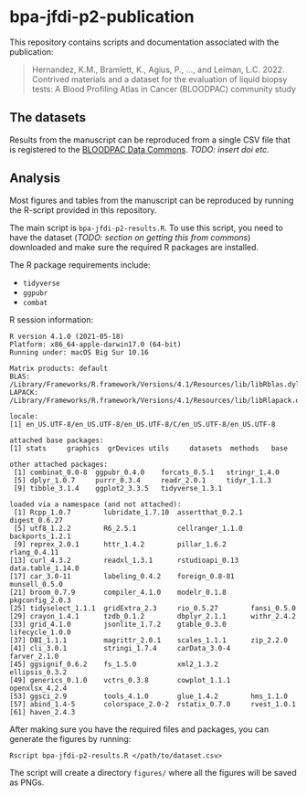 # bpa-jfdi-p2-publication

This repository contains scripts and documentation associated with the publication:

> Hernandez, K.M., Bramlett, K., Agius, P., ..., and Leiman, L.C. 2022. Contrived materials and a dataset for the evaluation of liquid biopsy tests: A Blood Profiling Atlas in Cancer (BLOODPAC) community study

## The datasets

Results from the manuscript can be reproduced from a single CSV file that is registered to the [BLOODPAC Data Commons](https://data.bloodpac.org/). _TODO: insert doi etc._

## Analysis

Most figures and tables from the manuscript can be reproduced by running the R-script provided in this repository.

The main script is `bpa-jfdi-p2-results.R`. To use this script, you need to have the dataset (_TODO: section on getting this from commons_) downloaded
and make sure the required R packages are installed.

The R package requirements include:

* `tidyverse`
* `ggpubr`
* `combat`

R session information:

```
R version 4.1.0 (2021-05-18)
Platform: x86_64-apple-darwin17.0 (64-bit)
Running under: macOS Big Sur 10.16

Matrix products: default
BLAS:   /Library/Frameworks/R.framework/Versions/4.1/Resources/lib/libRblas.dylib
LAPACK: /Library/Frameworks/R.framework/Versions/4.1/Resources/lib/libRlapack.dylib

locale:
[1] en_US.UTF-8/en_US.UTF-8/en_US.UTF-8/C/en_US.UTF-8/en_US.UTF-8

attached base packages:
[1] stats     graphics  grDevices utils     datasets  methods   base

other attached packages:
 [1] combinat_0.0-8  ggpubr_0.4.0    forcats_0.5.1   stringr_1.4.0
 [5] dplyr_1.0.7     purrr_0.3.4     readr_2.0.1     tidyr_1.1.3
 [9] tibble_3.1.4    ggplot2_3.3.5   tidyverse_1.3.1

loaded via a namespace (and not attached):
 [1] Rcpp_1.0.7        lubridate_1.7.10  assertthat_0.2.1  digest_0.6.27
 [5] utf8_1.2.2        R6_2.5.1          cellranger_1.1.0  backports_1.2.1
 [9] reprex_2.0.1      httr_1.4.2        pillar_1.6.2      rlang_0.4.11
[13] curl_4.3.2        readxl_1.3.1      rstudioapi_0.13   data.table_1.14.0
[17] car_3.0-11        labeling_0.4.2    foreign_0.8-81    munsell_0.5.0
[21] broom_0.7.9       compiler_4.1.0    modelr_0.1.8      pkgconfig_2.0.3
[25] tidyselect_1.1.1  gridExtra_2.3     rio_0.5.27        fansi_0.5.0
[29] crayon_1.4.1      tzdb_0.1.2        dbplyr_2.1.1      withr_2.4.2
[33] grid_4.1.0        jsonlite_1.7.2    gtable_0.3.0      lifecycle_1.0.0
[37] DBI_1.1.1         magrittr_2.0.1    scales_1.1.1      zip_2.2.0
[41] cli_3.0.1         stringi_1.7.4     carData_3.0-4     farver_2.1.0
[45] ggsignif_0.6.2    fs_1.5.0          xml2_1.3.2        ellipsis_0.3.2
[49] generics_0.1.0    vctrs_0.3.8       cowplot_1.1.1     openxlsx_4.2.4
[53] ggsci_2.9         tools_4.1.0       glue_1.4.2        hms_1.1.0
[57] abind_1.4-5       colorspace_2.0-2  rstatix_0.7.0     rvest_1.0.1
[61] haven_2.4.3
```

After making sure you have the required files and packages, you can generate the figures by running:

```
Rscript bpa-jfdi-p2-results.R </path/to/dataset.csv>
```

The script will create a directory `figures/` where all the figures will be saved as PNGs.
